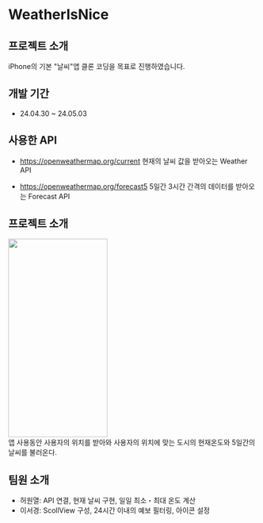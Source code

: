 # WeatherIsNice

## 프로젝트 소개
iPhone의 기본 "날씨"앱 클론 코딩을 목표로 진행하였습니다.

## 개발 기간
- 24.04.30 ~ 24.05.03

## 사용한 API
- https://openweathermap.org/current
현재의 날씨 값을 받아오는 Weather API
  
- https://openweathermap.org/forecast5
5일간 3시간 간격의 데이터를 받아오는 Forecast API

## 프로젝트 소개
<img src = "https://github.com/wnylxx/WeatherApp/assets/105417766/5f4e67b4-c13a-4ce7-b45b-37a523b48d9a" width="200" height="400"/> <br/>
앱 사용동안 사용자의 위치를 받아와 사용자의 위치에 맞는 도시의 현재온도와 5일간의 날씨를 불러온다.

## 팀원 소개
- 허원열: API 연결, 현재 날씨 구현, 일일 최소・최대 온도 계산
- 이서경: ScollView 구성, 24시간 이내의 예보 필터링, 아이콘 설정

